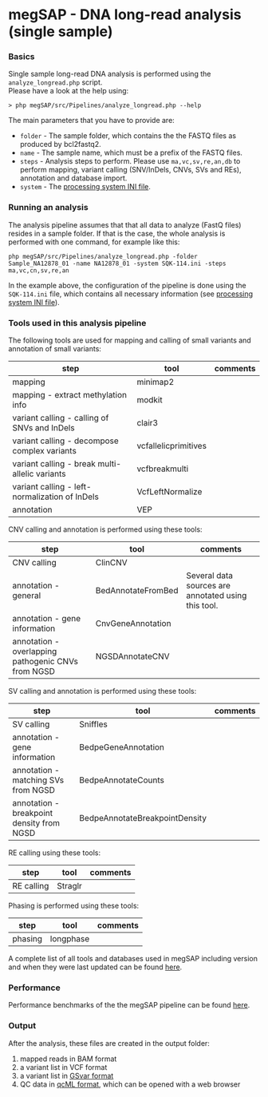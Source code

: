 # megSAP - DNA long-read analysis (single sample)

### Basics

Single sample long-read DNA analysis is performed using the `analyze_longread.php` script.  
Please have a look at the help using:

	> php megSAP/src/Pipelines/analyze_longread.php --help

The main parameters that you have to provide are:

* `folder` - The sample folder, which contains the the FASTQ files as produced by bcl2fastq2.
* `name` - The sample name, which must be a prefix of the FASTQ files.
* `steps` -  Analysis steps to perform. Please use `ma,vc,sv,re,an,db` to perform mapping, variant calling (SNV/InDels, CNVs, SVs and REs), annotation and database import.
* `system` - The [processing system INI file](processing_system_ini_file.md).

### Running an analysis

The analysis pipeline assumes that that all data to analyze (FastQ files) resides in a sample folder. If that is the case, the whole analysis is performed with one command, for example like this:

	php megSAP/src/Pipelines/analyze_longread.php -folder Sample_NA12878_01 -name NA12878_01 -system SQK-114.ini -steps ma,vc,cn,sv,re,an

In the example above, the configuration of the pipeline is done using the `SQK-114.ini` file, which contains all necessary information (see [processing system INI file](processing_system_ini_file.md)).



### Tools used in this analysis pipeline

The following tools are used for mapping and calling of small variants and annotation of small variants:

| step                                           | tool                 | comments  |
|------------------------------------------------|----------------------|-----------|
| mapping                                        | minimap2             |           |
| mapping - extract methylation info             | modkit               |           |
| variant calling - calling of SNVs and InDels   | clair3               |           |
| variant calling - decompose complex variants   | vcfallelicprimitives |           |
| variant calling - break multi-allelic variants | vcfbreakmulti        |           |
| variant calling - left-normalization of InDels | VcfLeftNormalize     |           |
| annotation                                     | VEP                  |           |

CNV calling and annotation is performed using these tools:

| step                                               | tool                 | comments                                            |
|----------------------------------------------------|----------------------|-----------------------------------------------------|
| CNV calling                                        | ClinCNV              |                                                     |
| annotation - general                               | BedAnnotateFromBed   | Several data sources are annotated using this tool. |
| annotation - gene information                      | CnvGeneAnnotation    |                                                     |
| annotation - overlapping pathogenic CNVs from NGSD | NGSDAnnotateCNV      |                                                     |

SV calling and annotation is performed using these tools:

| step                                      | tool                            | comments   |
|-------------------------------------------|---------------------------------|------------|
| SV calling                                | Sniffles                        |            |
| annotation - gene information             | BedpeGeneAnnotation             |            |
| annotation - matching SVs from NGSD       | BedpeAnnotateCounts             |            |
| annotation - breakpoint density from NGSD | BedpeAnnotateBreakpointDensity  |            |

RE calling using these tools:

| step                                      | tool                            | comments                                            |
|-------------------------------------------|---------------------------------|-----------------------------------------------------|
| RE calling                                | Straglr                         |                                                     |

Phasing is performed using these tools:

| step                                      | tool                            | comments   |
|-------------------------------------------|---------------------------------|------------|
| phasing                                   | longphase                       |            |



A complete list of all tools and databases used in megSAP including version and when they were last updated can be found [here](update_overview.md).

### Performance

Performance benchmarks of the the megSAP pipeline can be found [here](performance.md).

### Output

After the analysis, these files are created in the output folder:

1. mapped reads in BAM format  
2. a variant list in VCF format
3. a variant list in [GSvar format](https://github.com/imgag/ngs-bits/tree/master/doc/GSvar/gsvar_format.md)
4. QC data in [qcML format](https://www.ncbi.nlm.nih.gov/pubmed/24760958), which can be opened with a web browser


